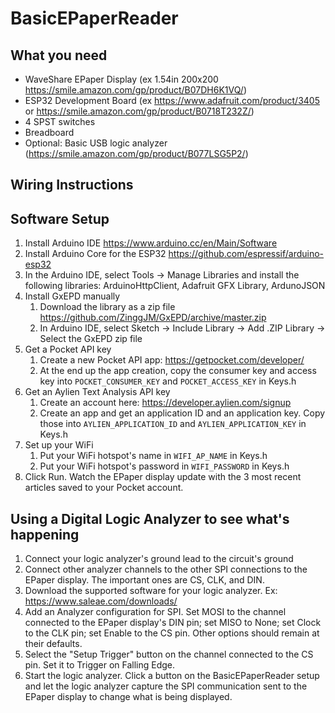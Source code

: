 # BasicEPaperReader

## What you need
- WaveShare EPaper Display (ex 1.54in 200x200 https://smile.amazon.com/gp/product/B07DH6K1VQ/)
- ESP32 Development Board (ex https://www.adafruit.com/product/3405 or https://smile.amazon.com/gp/product/B0718T232Z/)
- 4 SPST switches
- Breadboard
- Optional: Basic USB logic analyzer (https://smile.amazon.com/gp/product/B077LSG5P2/)

## Wiring Instructions

## Software Setup
1. Install Arduino IDE https://www.arduino.cc/en/Main/Software
2. Install Arduino Core for the ESP32 https://github.com/espressif/arduino-esp32
3. In the Arduino IDE, select Tools -> Manage Libraries and install the following libraries: ArduinoHttpClient, Adafruit GFX Library, ArdunoJSON
4. Install GxEPD manually
   1. Download the library as a zip file https://github.com/ZinggJM/GxEPD/archive/master.zip
   2. In Arduino IDE, select Sketch -> Include Library -> Add .ZIP Library -> Select the GxEPD zip file
5. Get a Pocket API key
   1. Create a new Pocket API app: https://getpocket.com/developer/
   2. At the end up the app creation, copy the consumer key and access key into `POCKET_CONSUMER_KEY` and `POCKET_ACCESS_KEY` in Keys.h
6. Get an Aylien Text Analysis API key
   1. Create an account here: https://developer.aylien.com/signup
   2. Create an app and get an application ID and an application key. Copy those into `AYLIEN_APPLICATION_ID` and `AYLIEN_APPLICATION_KEY` in Keys.h
7. Set up your WiFi
   1. Put your WiFi hotspot's name in `WIFI_AP_NAME` in Keys.h
   2. Put your WiFi hotspot's password in `WIFI_PASSWORD` in Keys.h
8. Click Run. Watch the EPaper display update with the 3 most recent articles saved to your Pocket account.
   

## Using a Digital Logic Analyzer to see what's happening
1. Connect your logic analyzer's ground lead to the circuit's ground
2. Connect other analyzer channels to the other SPI connections to the EPaper display. The important ones are CS, CLK, and DIN.
3. Download the supported software for your logic analyzer. Ex: https://www.saleae.com/downloads/
4. Add an Analyzer configuration for SPI. Set MOSI to the channel connected to the EPaper display's DIN pin; set MISO to None; set Clock to the CLK pin; set Enable to the CS pin. Other options should remain at their defaults.
5. Select the "Setup Trigger" button on the channel connected to the CS pin. Set it to Trigger on Falling Edge.
6. Start the logic analyzer. Click a button on the BasicEPaperReader setup and let the logic analyzer capture the SPI communication sent to the EPaper display to change what is being displayed.
